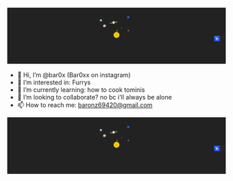 ![xd](b1.gif)
- 👋 Hi, I’m @bar0x (Bar0xx on instagram)
- 👀 I’m interested in: Furrys
- 🌱 I’m currently learning: how to cook tominis
- 💞️ I’m looking to collaborate? no bc i'll always be alone
- 📫 How to reach me: baronz69420@gmail.com

![xd](b1.gif)

<!---
--->
